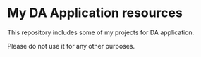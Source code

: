 # My DA Application resources

This repository includes some of my projects for DA application.

Please do not use it for any other purposes.
